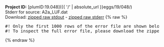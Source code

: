 **Project ID:** [plumID:19.048]({{ '/' | absolute_url }}eggs/19/048/)  
Stderr for source:  A2a_LUF.dat   
Download: [zipped raw stdout](A2a_LUF.dat.plumed_master.stdout.txt.zip) - [zipped raw stderr](A2a_LUF.dat.plumed_master.stderr.txt.zip) 
{% raw %}
<pre>
#! Only the first 1000 rows of the error file are shown below
#! To inspect the full error file, please download the zipped raw stderr file above
</pre>
{% endraw %}
